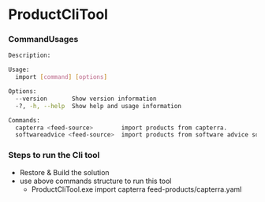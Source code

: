 # ProductCliTool

### CommandUsages

````bash
Description:

Usage:
  import [command] [options]

Options:
  --version       Show version information
  -?, -h, --help  Show help and usage information

Commands:
  capterra <feed-source>        import products from capterra.
  softwareadvice <feed-source>  import products from software advice source.

````

### Steps to run the Cli tool 
 - Restore & Build the solution
 - use above commands structure to run this tool
	- ProductCliTool.exe import capterra feed-products/capterra.yaml